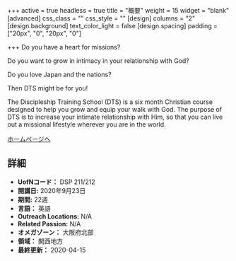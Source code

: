 +++
active = true
headless = true
title = "概要"
weight = 15
widget = "blank"
[advanced]
css_class = ""
css_style = ""
[design]
columns = "2"
[design.background]
text_color_light = false
[design.spacing]
padding = ["20px", "0", "20px", "0"]

+++
Do you have a heart for missions?

Do you want to grow in intimacy in your relationship with God?

Do you love Japan and the nations?

Then DTS might be for you!

The Discipleship Training School (DTS) is a six month Christian course designed to help you grow and equip your walk with God. The purpose of DTS is to increase your intimate relationship with Him, so that you can live out a missional lifestyle wherever you are in the world.

[ホームページへ](https://www.ywamtakatsuki.org/dts)

## 詳細

* **UofNコード：** DSP 211/212
* **開講日:** 2020年9月23日
* **期間:** 22週
* **言語：** 英語
* **Outreach Locations:** N/A
* **Related Passion:** N/A
* **オメガゾーン：** 大阪府北部
* **領域：** 関西地方
* **最終更新：** 2020-04-15
